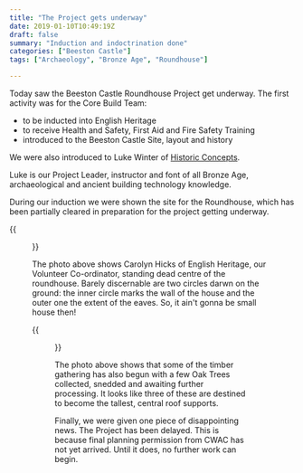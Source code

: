 ```yaml
---
title: "The Project gets underway"
date: 2019-01-10T10:49:19Z
draft: false
summary: "Induction and indoctrination done"
categories: ["Beeston Castle"]
tags: ["Archaeology", "Bronze Age", "Roundhouse"]

---
```

Today saw the Beeston Castle Roundhouse Project get underway. The first activity was for the 
Core Build Team:

* to be inducted into English Heritage
* to receive Health and Safety, First Aid and Fire Safety Training
* introduced to the Beeston Castle Site, layout and history

We were also introduced to Luke Winter of [Historic Concepts](https://historicconcepts.co.uk/). 

Luke is our Project Leader, instructor and font of all Bronze Age, archaeological and ancient building technology knowledge.

During our induction we were shown the site for the Roundhouse, which has been partially cleared in 
preparation for the project getting underway.

{{<figure src="../theSiteCleared.jpg" caption="The Partially prepared site for the Roundhouse" >}}

The photo above shows Carolyn Hicks of English Heritage, our Volunteer Co-ordinator, standing dead centre of 
the roundhouse. Barely discernable are two circles darwn on the ground: the inner circle marks the wall of 
the house and the outer one the extent of the eaves. So, it ain't gonna be small house then!

{{<figure src="../roofPostsInWaiting.jpg" caption="Potential Roof Posts?" >}}

The photo above shows that some of the timber gathering has also begun with a few Oak Trees collected,
snedded and awaiting further processing. It looks like three of these are destined to become the 
tallest, central roof supports.

Finally, we were given one piece of disappointing news. The Project has been delayed. This is 
because final planning permission from CWAC has not yet arrived. Until it does, no further 
work can begin.